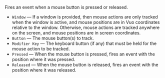 Fires an event when a mouse button is pressed or released. 

   - `Window` — If a window is provided, then mouse actions are only tracked when the window is active, and mouse positions are in Vuo coordinates relative to the window. Otherwise, mouse actions are tracked anywhere on the screen, and mouse positions are in screen coordinates. 
   - `Button` — The mouse button(s) to track. 
   - `Modifier Key` — The keyboard button (if any) that must be held for the mouse action to be tracked. 
   - `Pressed` — When the mouse button is pressed, fires an event with the position where it was pressed. 
   - `Released` — When the mouse button is released, fires an event with the position where it was released. 

